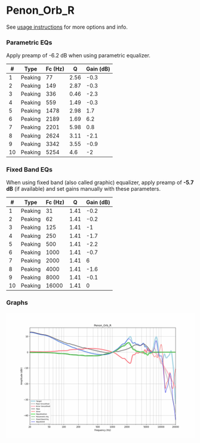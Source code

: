 # Penon_Orb_R
See [usage instructions](https://github.com/jaakkopasanen/AutoEq#usage) for more options and info.

### Parametric EQs
Apply preamp of -6.2 dB when using parametric equalizer.

|   # | Type    |   Fc (Hz) |    Q |   Gain (dB) |
|-----|---------|-----------|------|-------------|
|   1 | Peaking |        77 | 2.56 |        -0.3 |
|   2 | Peaking |       149 | 2.87 |        -0.3 |
|   3 | Peaking |       336 | 0.46 |        -2.3 |
|   4 | Peaking |       559 | 1.49 |        -0.3 |
|   5 | Peaking |      1478 | 2.98 |         1.7 |
|   6 | Peaking |      2189 | 1.69 |         6.2 |
|   7 | Peaking |      2201 | 5.98 |         0.8 |
|   8 | Peaking |      2624 | 3.11 |        -2.1 |
|   9 | Peaking |      3342 | 3.55 |        -0.9 |
|  10 | Peaking |      5254 | 4.6  |        -2   |

### Fixed Band EQs
When using fixed band (also called graphic) equalizer, apply preamp of **-5.7 dB** (if available) and set gains manually with these parameters.

|   # | Type    |   Fc (Hz) |    Q |   Gain (dB) |
|-----|---------|-----------|------|-------------|
|   1 | Peaking |        31 | 1.41 |        -0.2 |
|   2 | Peaking |        62 | 1.41 |        -0.2 |
|   3 | Peaking |       125 | 1.41 |        -1   |
|   4 | Peaking |       250 | 1.41 |        -1.7 |
|   5 | Peaking |       500 | 1.41 |        -2.2 |
|   6 | Peaking |      1000 | 1.41 |        -0.7 |
|   7 | Peaking |      2000 | 1.41 |         6   |
|   8 | Peaking |      4000 | 1.41 |        -1.6 |
|   9 | Peaking |      8000 | 1.41 |        -0.1 |
|  10 | Peaking |     16000 | 1.41 |         0   |

### Graphs
![](./Penon_Orb_R.png)
